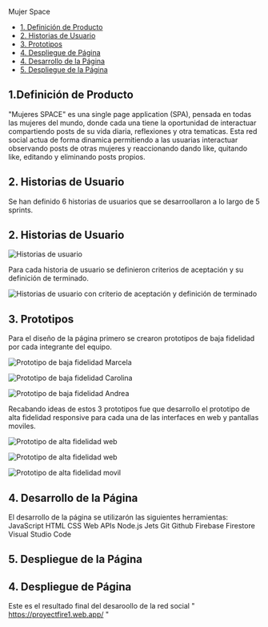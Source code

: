 Mujer Space
* [1. Definición de Producto](#1-definición-de-producto)
* [2. Historias de Usuario](#2-historias-de-usuario)
* [3. Prototipos](#3-prototipos)
* [4. Despliegue de Página](#4-despliegue-de-página)
* [4. Desarrollo de la Página](#4-desarrollo-de-la-página)
* [5. Despliegue de la Página](#4-despliegue-de-la-página)


## 1.Definición de Producto

"Mujeres SPACE" es una single page application (SPA), pensada en todas las mujeres del mundo, donde cada una tiene la oportunidad de interactuar compartiendo posts de su vida diaria, reflexiones y otra tematicas. Esta red social actua de forma dinamica permitiendo a las usuarias interactuar observando posts de otras mujeres y reaccionando dando like, quitando like, editando y eliminando posts propios.


## 2. Historias de Usuario

Se han definido 6 historias de usuarios que se desarroollaron a lo largo de 5 sprints.

## 2. Historias de Usuario
![Historias de usuario](src\img\UH.png)

Para cada historia de usuario se definieron criterios de aceptación y su definición de terminado.

![Historias de usuario con criterio de aceptación y definición de terminado](src\img\UH_CriteriosAcep.png)

## 3. Prototipos

Para el diseño de la página primero se crearon prototipos de baja fidelidad por cada integrante del equipo.

![Prototipo de baja fidelidad Marcela](src\img\PBF_Marce.png)

![Prototipo de baja fidelidad Carolina](src\img\PBF_Carol.png)

![Prototipo de baja fidelidad Andrea](src\img\PBF_Andre.png)

Recabando ideas de estos 3 prototipos fue que desarrollo el prototipo de alta fidelidad responsive para cada una de las interfaces en web y pantallas moviles.

![Prototipo de alta fidelidad web](src\img\PBF_Web.png)

![Prototipo de alta fidelidad web](src\img\PBF_WebHome.png)

![Prototipo de alta fidelidad movil](src\img\PBF_Movil.png)


## 4. Desarrollo de la Página

El desarrollo de la página se utilizarón las siguientes herramientas:
JavaScript
HTML
CSS
Web APIs
Node.js
Jets
Git
Github
Firebase
Firestore
Visual Studio Code


## 5. Despliegue de la Página

## 4. Despliegue de Página
Este es el resultado final del desaroollo de la red social " https://proyectfire1.web.app/ "

